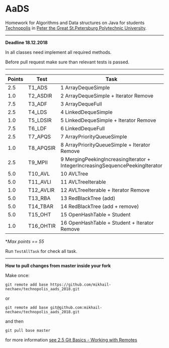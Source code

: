 # AaDS

Homework for Algorithms and Data structures on Java for students [Technopolis](https://polis.mail.ru/pages/index/) in [Peter the Great St.Petersburg Polytechnic University](https://english.spbstu.ru).

---
**Deadline 18.12.2018**

In all classes need implement all required methods.

Before pull request make sure than relevant tests is passed.

---
| Points | Test      | Task |
| ------ | --------- | ----- |
| 2.5    | T1_ADS    | 1 ArrayDequeSimple | 
| 1.0    | T2_ASDIR  | 2 ArrayDequeSimple + Iterator Remove | 
| 7.5    | T3_ADF    | 3 ArrayDequeFull | 
| 2.5    | T4_LDS    | 4 LinkedDequeSimple | 
| 1.0    | T5_LDSIR  | 5 LinkedDequeSimple + Iterator Remove | 
| 7.5    | T6_LDF    | 6 LinkedDequeFull | 
| 2.5    | T7_APQS   | 7 ArrayPriorityQueueSimple | 
| 1.0    | T8_APQSIR | 8 ArrayPriorityQueueSimple + Iterator Remove | 
| 2.5    | T9_MPII   | 9 MergingPeekingIncreasingIterator + IntegerIncreasingSequencePeekingIterator |  
| 5.0    | T10_AVL   | 10 AVLTree | 
| 5.0    | T11_AVLI  | 11 AVLTreeIterable | 
| 1.0    | T12_AVLIR | 12 AVLTreeIterable + Iterator Remove | 
| 5.0    | T13_RBA   | 13 RedBlackTree (add) | 
| 5.0    | T14_TBAR  | 14 RedBlackTree (add + remove) | 
| 5.0    | T15_OHT   | 15 OpenHashTable + Student | 
| 1.0    | T16_OHTIR | 16 OpenHashTable + Student + Iterator Remove |

**Max points == 55* 

Run `TestAllTask` for check all task.
 
---

**How to pull changes from master inside your fork**

Make once:

`git remote add base https://github.com/mikhail-nechaev/technopolis_aads_2018.git`

or

`git remote add base git@github.com:mikhail-nechaev/technopolis_aads_2018.git`
 
and then

`git pull base master`

for more information [see 2.5 Git Basics - Working with Remotes](https://git-scm.com/book/en/v2/Git-Basics-Working-with-Remotes)